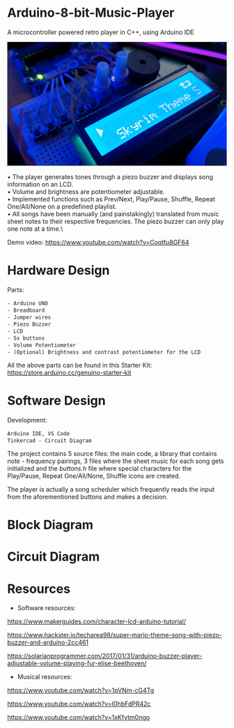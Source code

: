 # Arduino-8-bit-Music-Player
A microcontroller powered retro player in C++, using Arduino IDE

![](Demo.png?raw=true "Title")

• The player generates tones through a piezo buzzer and displays song information on an LCD.\
• Volume and brightness are potentiometer adjustable.\
• Implemented functions such as Prev/Next, Play/Pause, Shuffle, Repeat One/All/None on a predefined playlist.\
• All songs have been manually (and painstakingly) translated from music sheet notes to their respective frequencies. The piezo buzzer can only play one note at a time.\

Demo video: https://www.youtube.com/watch?v=Coqtfu8GF64

# Hardware Design

Parts:

    - Arduino UNO
    - Breadboard
    - Jumper wires
    - Piezo Buzzer
    - LCD
    - 5x buttons
    - Volume Potentiometer
    - (Optional) Brightness and contrast potentiometer for the LCD

All the above parts can be found in this Starter Kit: https://store.arduino.cc/genuino-starter-kit

# Software Design

Development:

    Arduino IDE, VS Code
    Tinkercad - Circuit Diagram
    
The project contains 5 source files: the main code, a library that contains note - frequency pairings, 3 files where the sheet music for each song gets initialized and the _buttons.h_ file where special characters for the Play/Pause, Repeat One/All/None, Shuffle icons are created.

The player is actually a song scheduler which frequently reads the input from the aforementioned buttons and makes a decision.

# Block Diagram

# Circuit Diagram


# Resources

- Software resources:

https://www.makerguides.com/character-lcd-arduino-tutorial/

https://www.hackster.io/techarea98/super-mario-theme-song-with-piezo-buzzer-and-arduino-2cc461

https://solarianprogrammer.com/2017/01/31/arduino-buzzer-player-adjustable-volume-playing-fur-elise-beethoven/

- Musical resources:

https://www.youtube.com/watch?v=1pVNm-cG4Tg

https://www.youtube.com/watch?v=I0hbFdPR42c

https://www.youtube.com/watch?v=1xKfytm0ngo






